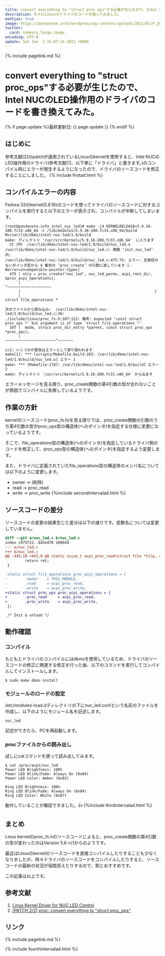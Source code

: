 ```yaml
---
title: convert everything to "struct proc_ops"する必要が生じたので、Intel NUCのLED操作用のドライバのコードを書き換えてみた。 - panda大学習帳外伝
description: 久々にLinuxのドライバのコードを触ってみました。
mathjax: true
image: https://pandanote.info/wordpress/wp-content/uploads/2021/01/P_20201231_102850_vHDR_On_HP-scaled.jpg
twitter: 
  card: summary_large_image
encoding: UTF-8
update: Sat Jan  2 15:47:14 2021 +0900
---
```

{% include pagelink.md %}
# convert everything to "struct proc_ops"する必要が生じたので、Intel NUCのLED操作用のドライバのコードを書き換えてみた。
{% if page.update %}最終更新日: {{ page.update }} {% endif %}
## はじめに
参考文献[2]のpatchが適用されているLinuxのkernelを使用すると、Intel NUCのLED操作用のドライバ(参考文献[1]、以下単に「ドライバ」と書きます。)のコンパイル時にエラーが発生するようになったので、ドライバのソースコードを修正することにしました。
{% include firstad.html %}
## コンパイルエラーの内容
Fedora 33のkernel(5.9.16)のコードを使ってドライバのソースコードに対するコンパイルを実行すると以下のエラーが表示され、コンパイルが中断してしまいます。
```
[root@pandanote.info intel_nuc_led]# make -j4 KERNELRELEASE=5.9.16-200.fc33.x86_64 -C /lib/modules/5.9.16-200.fc33.x86_64/build M=/var/lib/dkms/intel-nuc-led/1.0/build
make: ディレクトリ '/usr/src/kernels/5.9.16-200.fc33.x86_64'　に入ります
  CC [M]  /var/lib/dkms/intel-nuc-led/1.0/build/nuc_led.o
/var/lib/dkms/intel-nuc-led/1.0/build/nuc_led.c: 関数 ‘init_nuc_led’ 内:
/var/lib/dkms/intel-nuc-led/1.0/build/nuc_led.c:475:75: エラー: 互換性のないポインタ型から 4 番目の ‘proc_create’ の引数に渡しています [-Werror=incompatible-pointer-types]
  475 | ntry = proc_create("nuc_led", nuc_led_perms, acpi_root_dir, &proc_acpi_operations);
      |                                                             ^~~~~~~~~~~~~~~~~~~~~
      |                                                             |
      |                                                             struct file_operations *

次のファイルから読み込み:  /var/lib/dkms/intel-nuc-led/1.0/build/nuc_led.c:36:
./include/linux/proc_fs.h:107:122: 備考: expected ‘const struct proc_ops *’ but argument is of type ‘struct file_operations *’
  107 |  mode, struct proc_dir_entry *parent, const struct proc_ops *proc_ops);
      |                                       ~~~~~~~~~~~~~~~~~~~~~~~^~~~~~~~

cc1: いくつかの警告はエラーとして取り扱われます
make[1]: *** [scripts/Makefile.build:283: /var/lib/dkms/intel-nuc-led/1.0/build/nuc_led.o] エラー 1
make: *** [Makefile:1787: /var/lib/dkms/intel-nuc-led/1.0/build] エラー 2
make: ディレクトリ '/usr/src/kernels/5.9.16-200.fc33.x86_64' から出ます
```
エラーメッセージを見る限り、proc_create関数の第4引数の型が合わないことが原因でコンパイルに失敗しているようです。
## 作業の方針
kernelのソースコード(proc_fs.h)を見る限りでは、proc_create関数の引数のうち第4引数の型がproc_ops型の構造体(へのポインタ)を指定する仕様に変更になっているようです。

そこで、file_operations型の構造体(へのポインタ)を指定しているドライバ側のコードを修正して、proc_ops型の構造体(へのポインタ)を指定するよう変更します。

また、ドライバに定義されていたfile_operations型の構造体のメンバ名については以下のように変更します。
- owner → (削除)
- read → proc_read
- write → proc_write
{%include secondintervalad.html %}
## ソースコードの差分
ソースコードの変更の結果生じた差分は以下の通りです。変数名については変更していません。
```diff
diff --git a/nuc_led.c b/nuc_led.c
index c975f22..8a5ed78 100644
--- a/nuc_led.c
+++ b/nuc_led.c
@@ -443,10 +443,9 @@ static ssize_t acpi_proc_read(struct file *filp, char __user *buff,
         return ret;
 }

-static struct file_operations proc_acpi_operations = {
-        .owner    = THIS_MODULE,
-        .read     = acpi_proc_read,
-        .write    = acpi_proc_write,
+static struct proc_ops proc_acpi_operations = {
+        .proc_read     = acpi_proc_read,
+        .proc_write    = acpi_proc_write,
 };

 /* Init & unload */
```
## 動作確認
### コンパイル
もともとドライバのコンパイルにはdkmsを使用しているため、ドライバのソースコードの修正に関連する修正を行った後、以下のコマンドを実行してコンパイルしてインストールします。
```
$ sudo make dkms-install
```
### モジュールのロードの設定
/etc/modules-load.dディレクトリの下にnuc_led.confという名前のファイルを作成し、以下のようにモジュール名を記述します。
```
nuc_led
```

記述ができたら、PCを再起動します。
### procファイルからの読み出し
試しにcatコマンドを使って読み出してみます。
```
$ cat /proc/acpi/nuc_led
Power LED Brightness: 100%
Power LED Blink/Fade: Always On (0x04)
Power LED Color: Amber (0x02)

Ring LED Brightness: 100%
Ring LED Blink/Fade: Always On (0x04)
Ring LED Color: White (0x07)
```
動作していることが確認できました。👍
{%include thirdintervalad.html %}
## まとめ
Linux kernelのproc_fs.hのソースコードによると、proc_create関数の第4引数の型が変わったのはVersion 5.6-rc1からのようです。

最近はLinuxのkernelのソースコードを直接コンパイルしたりすることも少なくなりましたが、時々ドライバのソースコードをコンパイルしたりすると、ソースコードの最新の状況が垣間見えたりするので、割とおすすめです。

この記事は以上です。
## 参考文献
1. [Linux Kernel Driver for NUC LED Control](https://nucblog.net/2017/05/linux-kernel-driver-for-nuc-led-control/)
1. [\[PATCH 2/2\] proc: convert everything to "struct proc_ops"](https://lore.kernel.org/netdev/20191225172546.GB13378@avx2/)

## リンク
{% include pagelink.md %}

{% include fourthintervalad.html %}

